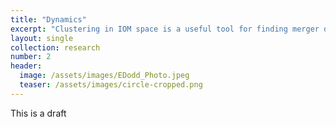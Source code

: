 ```yaml
---
title: "Dynamics"
excerpt: "Clustering in IOM space is a useful tool for finding merger debris in the halo."
layout: single
collection: research
number: 2
header:
  image: /assets/images/EDodd_Photo.jpeg
  teaser: /assets/images/circle-cropped.png
---
```


This is a draft 
